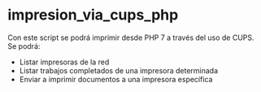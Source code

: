 # impresion_via_cups_php

Con este script se podrá imprimir desde PHP 7 a través del uso de CUPS.
Se podrá:

- Listar impresoras de la red
- Listar trabajos completados de una impresora determinada
- Enviar a imprimir documentos a una impresora específica
